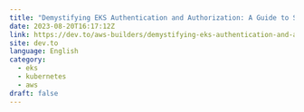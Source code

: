 ```yaml
---
title: "Demystifying EKS Authentication and Authorization: A Guide to Strengthening Network Security"
date: 2023-08-20T16:17:12Z
link: https://dev.to/aws-builders/demystifying-eks-authentication-and-authorization-a-guide-to-strengthening-network-security-32eb?utm_medium=RSS&utm_source=news.12bit.vn
site: dev.to
language: English
category:
  - eks
  - kubernetes
  - aws
draft: false
---
```

